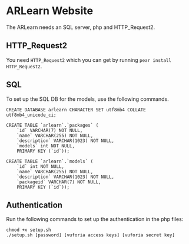 # ARLearn Website
The ARLearn needs an SQL server, php and HTTP_Request2.

## HTTP_Request2
You need `HTTP_Request2` which you can get by running `pear install HTTP_Request2`.

## SQL
To set up the SQL DB for the models, use the following commands.
```
CREATE DATABASE arlearn CHARACTER SET utf8mb4 COLLATE utf8mb4_unicode_ci;

CREATE TABLE `arlearn`.`packages` (
	`id` VARCHAR(7) NOT NULL,
	`name` VARCHAR(255) NOT NULL,
	`description` VARCHAR(1023) NOT NULL,
	`models` int NOT NULL,
	PRIMARY KEY (`id`));

CREATE TABLE `arlearn`.`models` (
	`id` int NOT NULL,
	`name` VARCHAR(255) NOT NULL,
	`description` VARCHAR(1023) NOT NULL,
	`packageid` VARCHAR(7) NOT NULL,
	PRIMARY KEY (`id`));
```

## Authentication
Run the following commands to set up the authentication in the php files:
```
chmod +x setup.sh
./setup.sh [password] [vuforia access keys] [vuforia secret key]
```